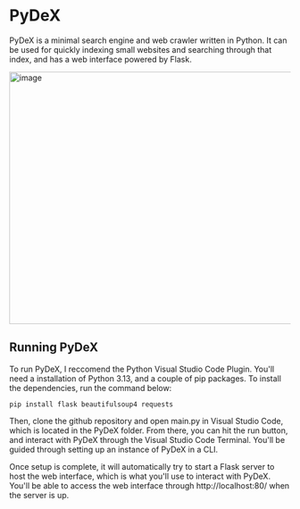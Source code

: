 # PyDeX
PyDeX is a minimal search engine and web crawler written in Python. It can be used for quickly indexing small websites and searching through that index, and has a web interface powered by Flask.

<img width="660" height="452" alt="image" src="https://github.com/user-attachments/assets/601d7ffc-6ece-41a6-8f2a-afe3314735b3" />

## Running PyDeX
To run PyDeX, I reccomend the Python Visual Studio Code Plugin. You'll need a installation of Python 3.13, and a couple of pip packages.
To install the dependencies, run the command below:
```
pip install flask beautifulsoup4 requests
```

Then, clone the github repository and open main.py in Visual Studio Code, which is located in the PyDeX folder.
From there, you can hit the run button, and interact with PyDeX through the Visual Studio Code Terminal. You'll be guided through setting up an instance of PyDeX in a CLI.

Once setup is complete, it will automatically try to start a Flask server to host the web interface, which is what you'll use to interact with PyDeX.
You'll be able to access the web interface through http://localhost:80/ when the server is up.
